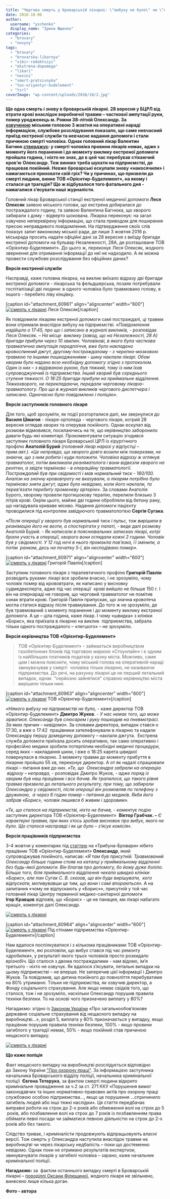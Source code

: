 ```yaml
---
title: "Чергова смерть у броварській лікарні: \"вибуху не було\" чи \"лікарі не винні\"?"
date: 2016-10-06
author: 
  username: "yschenko"
  display_name: "Ірина Ющенко"
categories: 
  - "brovary"
  - "novyny"
tags: 
  - "brovary"
  - "brovarska-likarnya"
  - "vibir-redaktsiyi"
  - "ekstrena-dopomoga"
  - "likari"
  - "novini"
  - "smert-pratsivnyka"
  - "tov-oriyentyr-budelement"
  - "tsrl"
coverImage: "wp-content/uploads/2016/10/2.jpg"
---
```


**Ще одна смерть і знову в броварській лікарні. 28 вересня у БЦРЛ від втрати крові внаслідок виробничої травми – часткової ампутації руки, помер уродженець м. Ромни 38-літній Олександр. За [озвученою](https://mpz.brovary.org/u-brovarah-pomer-chergovyj-patsiyent-cherez-neyakisnu-ta-nevchasno-nadanu-medychnu-dopomogu/)** **міським головою 3 жовтня на оперативні нараді інформацією, службове розслідування показало, що саме невчасний приїзд екстреної служби та невчасне надання допомоги і стали причиною смерті чоловіка. Однак головний лікар Валентин Багнюк [стверджує](https://brovary.net.ua/golovni-novyny/bagnyuk-pro-chergovu-smert-v-btsrl-likarnyu-hochut-zrobyty-krajnoyu/): у смерті чоловіка провини лікарів немає, адже з моменту його поранення і до моменту виклику екстреної допомоги пройшла година, і ніхто не знає, де в цей час перебував стікаючий кров’ю** **Олександр. Тож винних треба шукати на підприємстві, де працював покійний. Невже броварські ескулапи знову «накосячили» і намагаються приховати свій гріх? Чи у причинах, що призвели до смерті людини, винне ТОВ «Орієнтир-Буделемент», на якому і сталася ця трагедія? Що ж відбувалося того фатального дня -  намагалися з’ясувати наші журналісти.**

Головний лікар Броварської станції екстреної медичної допомоги **Леся Олексяк** заявою міського голови, що екстрена добиралася до постраждалого годину, та заявою Валентина Багнюка, що хворого забирали з дому - відверто шокована. Лікарка переконує: на загал озвучено неперевірену інформацію, що стала приводом для поширення пресою неправдивого повідомлення. На підтвердження своїх слів показує запит виконкому міської ради, де лише 3 жовтня 2016 р. міськрада просить надати офіційні дані за 28 вересня з виїзду бригади екстреної допомоги на бульвар Незалежності, 28А, де розташоване ТОВ «Орієнтир-Буделемент». До цього ж, переконує Леся Олексяк, жодного звернення для отримання інформації до неї не надходило. А як можна провести службове розслідування без офіційних даних?

**Версія екстреної служби**

Насправді, каже головна лікарка, на виклик виїхало відразу дві бригади екстреної допомоги - лікарська та фельдшерська, позаяк потребували госпіталізації дві людини: в одного чоловіка було травмовано голову, в іншого - перебито ліву кінцівку.

\[caption id="attachment\_60961" align="aligncenter" width="600"\][![смерть у лікарні](https://mpz.brovary.org/wp-content/uploads/2016/10/4.jpg)](https://mpz.brovary.org/wp-content/uploads/2016/10/4.jpg) Леся Олексяк\[/caption\]

Як повідомили лікарям екстреної допомоги самі постраждалі, ці травми вони отримали внаслідок вибуху на підприємстві. «_Повідомлення надійшло о 17:45, про що і записано в журналі викликів,_ - розповідає Леся Олексяк. – _На місце  виклику (завод, що на Незалежності, 28 А) бригади прибули через 10 хвилин. Чоловікові, в якого була часткова травматична ампутація передпліччя, вже було накладено кровоспинний джгут, другому постраждалому - з черепно-мозковою травмою та іншими пошкодженнями - шину наклали лікарі. Обом хворим було надано всю необхідну допомогу згідно з протоколом. Один із них – з відірваною рукою, був тяжкий, тому із ним їхав супроводжуючий із підприємства. Інший хворий був середнього ступеня тяжкості. О 18:25 бригади прибули на приймальне відділення. Тяжкохворого, не перекладаючи, передали черговому лікарю-травматологу. Про що в журналі викликів чергового диспетчера і записано. Одночасно було повідомлено і поліцію»._

**Версія заступників головного лікаря**

Для того, щоб зрозуміти, як події розгорталися далі, ми звернулися до **Василя Шмагоя** - лікаря-ортопеда - чергового лікаря, котрий 28 вересня оглядав хворих та оперував покійного. Однак ескулап від розмови відмовився, посилаючись на те, що керівництво заборонило давати будь-які коментарі. Прокоментувати ситуацію згодився заступник головного лікаря Броварської ЦРЛ із хірургічного профілю **Анатолій Бурий** _(головний лікар наразі у відпустці – прим.авт.)_. _«Це неправда, що хворого довго возили між поверхами, не знаючи, що з ним робити і куди положити. Чоловіка відразу ж оглянув травматолог, потім викликали реаніматолога і вони відвезли хворого на рентген, а звідти терміново - в операційну травматології. Постраждалий був при свідомості і мав нормальний тиск - 160/100. Аналізи на значну крововтрату не вказували, а лікарям потрібно було терміново зняти джгут, адже було невідомо, коли його наклали, та перев’язати перебиту променеву артерію»._ За словами Анатолія Бурого, хворому провели протишокову терапію, перелили близько 3 літрів крові. Окрім цього, майже дві години обробляли від бетону рану, що нагадувала криваве місиво. Надання допомоги пацієнту проводилися під контролем завідуючого травматологією **Сергія Сугака**.

«_Після операції у хворого був нормальний тиск і пульс, тож вирішили в реанімацію його не везти, а спостерігати у палаті,_ \- веде далі розмову Анатолій Бурий. - _Як написали в пояснювальних записках лікарі, котрі брали участь в операції, хворого вони оглядали кожні 2 години. Чоловік був у свідомості. У 12 год ночі в нього промокла пов’язка, її змінили, а потім  ранком, десь на початку 5-ї, він несподівано помер»._

\[caption id="attachment\_60971" align="aligncenter" width="600"\][![смерть у лікарні](https://mpz.brovary.org/wp-content/uploads/2016/10/pavlin-1.jpg)](https://mpz.brovary.org/wp-content/uploads/2016/10/pavlin-1.jpg) Григорій Павлін\[/caption\]

Заступник головного лікаря з терапевтичного профілю **Григорій Павлін** розводить руками: лікарі все зробили вчасно, і не зрозуміло, чому чоловік помер від крововтрати, як написано у висновку судмедексперта, адже під час операції  крові вийшло не більше 150 г. І він на опернараді не говорив, що черговий травматолог не помітив ознак втрати крові. Григорій Павлін припускає, що значна кровотеча могла статися відразу після травмування. До того ж не зрозуміло, де був травмований з моменту поранення і до моменту виклику екстреної допомоги. А це – ціла година, каже лікар. І чому «швидка» з клініки «Борис», яка приїхала в лікарню на виклик  підприємства, забрала тільки одного постраждалого – «легшого» – не зрозуміло.

**Версія керівництва ТОВ «Орієнтир-Буделемент»**

> ТОВ «Орієнтир-Буделемент» - займається виробництвом газобетонних блоків під торговою маркою «Стоунлайн» і є одним із найбільших платників податків у казну міста. Можливо, саме цим і можна пояснити, чому міський голова на оперативній нараді звинувачував у смерті  чоловіка тільки лікарню, не називаючи підприємства. До речі, на рахунку лікарні це не перший летальний випадок, однак  "серйозно зайнятися" справою керівництво міста вирішило тільки нині.

\[caption id="attachment\_60963" align="aligncenter" width="600"\][![смерть у лікарні](https://mpz.brovary.org/wp-content/uploads/2016/10/6.jpg)](https://mpz.brovary.org/wp-content/uploads/2016/10/6.jpg) ТОВ «Орієнтир-Буделемент»\[/caption\]

_«Ніякого вибуху на підприємстві не було,_ - каже директор ТОВ «Орієнтир-Буделемент» **Дмитро Жуков**. - _У нас немає того, що може зірватися. Олександр був слюсарем і руку пошкодив на пневмотрасі._ _За яких причин – невідомо»._ За словами директора, випадок стався о 17:30, а вже о 17:42  працівники зателефонували в лікарню та надали Олександру першу домедичну допомогу – наклали джгута.  Екстрена служба допомоги приїхала досить оперативно, так само оперативно і професійно медики зробили потерпілим необхідні медичні процедури, серед яких – накладання шини, і вже о 18:25 карета швидкої повернулася в лікарню. З моменту травми до моменту прибуття в лікарню пройшло 55 хв, переконує директор. А от як надалі спрацювали лікарі – питання вже до них. _«Те, що  Олександра забрали на операцію  відразу – неправда,_ - розповідає Дмитро Жуков, - _адже поряд із хворим був наш працівник і все бачив. Як трапилося, що такого рівня травма призвела до летального результату, при тому, що забирали Олександра у свідомості, після операції він розмовляв по телефону з дружиною,  а через 6 годин помер – питання до медиків. Якби його забрав «Борис», чоловік лишився б живим і здоровим»._

_«Те, що сталося на підприємстві, ніхто не бачив,_ - коментує подію заступник директора ТОВ «Орієнтир-Буделемент»  **Віктор Грабчак. –** _Є характерні травми, при яких хтось зробив висновок про вибух, якого не було. Що сталося насправді і як це було – з’ясує комісія»._

**Версія працівників підприємства**

3-4 жовтня у коментарях під [статтею](https://brovary.net.ua/golovni-novyny/bagnyuk-pro-chergovu-smert-v-btsrl-likarnyu-hochut-zrobyty-krajnoyu/) на «Трибуна-Бровари» нібито працівник ТОВ «Орієнтир-Буделемент» **Олександр**, який супроводжував покійного, написав: _«Я там був присутній. Травмований Олександр більше години стояв на каталці у приймальному відділенні без будь-якої допомоги. Він благав про допомогу, бо йому дуже боліло. Більше того, біля приймального відділення чекала швидка клініки «Борис», але пан Сугак С. В. сказав, що він буде вирішувати,  кого відпускати, мотивувавши це тим, що вони і самі впораються»._ А на запитання «чому не відпускають у «Борис»», присутній у той час головний лікар Центру первинної медико-санітарної допомоги **Ігор Кравцов** відповів, що «Борис» - це не панацея, ми лікарі набагато кращі», коментує далі Олександр.

[![смерть у лікарні](https://mpz.brovary.org/wp-content/uploads/2016/10/Bez-imeni.png)](https://mpz.brovary.org/wp-content/uploads/2016/10/Bez-imeni.png)

\[caption id="attachment\_60964" align="aligncenter" width="600"\][![смерть у лікарні](https://mpz.brovary.org/wp-content/uploads/2016/10/7.jpg)](https://mpz.brovary.org/wp-content/uploads/2016/10/7.jpg) Під стінами підприємства «Орієнтир-Буделемент»\[/caption\]

Нам вдалося поспілкуватися і з кількома працівниками ТОВ «Орієнтир-Буделемент», які розповіли, що вибух стався під час ремонту «дробилки», у результаті якого трьох чоловіків просто розкидало врізнобіч. Що сталося з двома постраждалими - нам відомо, ім’я третього - ніхто не озвучує. Як вдалося з’ясувати, летальні випадки на цьому підприємстві – не вперше. Не заперечив цієї інформації і Дмитро Жуков. Та повідомив, що дитина покійного до повноліття перебуватиме на 80% утриманні. Тільки не підприємства, як озвучив директор, а Фонду соціального страхування. Але якщо немає свідків того, що сталося, тож і не зрозуміло, наскільки Олександр порушив правила техніки безпеки. То на основі чого призначено виплату у 80%?

Нагадаємо: згідно із [Законом України](https://zakon3.rada.gov.ua/laws/show/1105-14/page2) «Про загальнообов’язкове державне соціальне страхування від нещасного випадку на виробництві…», розділ 5, виплата у 80% призначається у випадку, якщо працівник порушив правила техніки безпеки, 100% - якщо провини загиблого у трагедії немає, 50% - якщо покійний став причиною нещасного випадку.

[![смерть у лікарні](https://mpz.brovary.org/wp-content/uploads/2016/10/1.jpg)](https://mpz.brovary.org/wp-content/uploads/2016/10/1.jpg)

**Що каже поліція**

Факт нещасного випадку на виробництві розслідується відповідно до Закону України ["Про охорону праці"](https://zakon5.rada.gov.ua/laws/show/2694-12). За інформацією заступника начальника Броварського відділу поліції, начальника кримінальної поліції  **Євгена Тетерука**, за фактом смерті людини відкрито кримінальне провадження за ч.2 за ст. 271 ККУ «Порушення вимог законодавчих та інших нормативно-правових актів про охорону праці службовою особою підприємства…, якщо це порушення …спричинило загибель людей або інші тяжкі наслідки». Ця стаття передбачає виправні роботи на строк до 2-х років або обмеження волі на строк до 5  років, або позбавлення волі на строк до 7 років із позбавленням права обіймати певні посади чи займатися певною діяльністю на строк до 2-х років або без такого.

Слідство триває, і криміналісти продовжують відпрацьовують власні версії. Тож смерть у Олександра наступила внаслідок травми на виробництві чи через лікарську недбалість – поки що достеменно невідомо. Однак поки не отримано результатів експертизи, звинувачувати лікарів у загибелі чоловіка – зарано, каже начальник кримінальної поліції.

**Нагадаємо:** за  фактом останнього випадку смерті в Броварській лікарні – [породіллі Оксани Філюшиної](https://mpz.brovary.org/smert-porodilli-brovarski-likari-splutaly-apendytsyt-iz-pankreatytom), жодного лікаря не звільнено, винесено лише кілька доган.

**Фото - автора**
